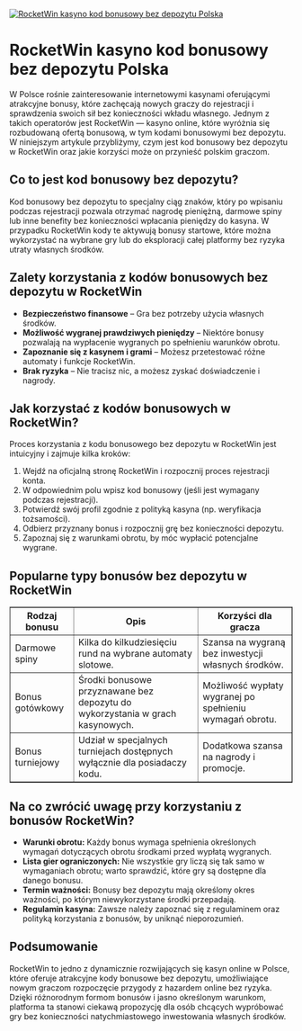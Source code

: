 [![RocketWin kasyno kod bonusowy bez depozytu Polska](https://123-caf.pages.dev/gitsignup.png)](https://vrmoo.ru/Bt82HjjY)

<h1>RocketWin kasyno kod bonusowy bez depozytu Polska</h1> <p>W Polsce rośnie zainteresowanie internetowymi kasynami oferującymi atrakcyjne bonusy, które zachęcają nowych graczy do rejestracji i sprawdzenia swoich sił bez konieczności wkładu własnego. Jednym z takich operatorów jest RocketWin — kasyno online, które wyróżnia się rozbudowaną ofertą bonusową, w tym kodami bonusowymi bez depozytu. W niniejszym artykule przybliżymy, czym jest kod bonusowy bez depozytu w RocketWin oraz jakie korzyści może on przynieść polskim graczom.</p>  <h2>Co to jest kod bonusowy bez depozytu?</h2> <p>Kod bonusowy bez depozytu to specjalny ciąg znaków, który po wpisaniu podczas rejestracji pozwala otrzymać nagrodę pieniężną, darmowe spiny lub inne benefity bez konieczności wpłacania pieniędzy do kasyna. W przypadku RocketWin kody te aktywują bonusy startowe, które można wykorzystać na wybrane gry lub do eksploracji całej platformy bez ryzyka utraty własnych środków.</p>  <h2>Zalety korzystania z kodów bonusowych bez depozytu w RocketWin</h2> <ul>   <li><strong>Bezpieczeństwo finansowe</strong> – Gra bez potrzeby użycia własnych środków.</li>   <li><strong>Możliwość wygranej prawdziwych pieniędzy</strong> – Niektóre bonusy pozwalają na wypłacenie wygranych po spełnieniu warunków obrotu.</li>   <li><strong>Zapoznanie się z kasynem i grami</strong> – Możesz przetestować różne automaty i funkcje RocketWin.</li>   <li><strong>Brak ryzyka</strong> – Nie tracisz nic, a możesz zyskać doświadczenie i nagrody.</li> </ul>  <h2>Jak korzystać z kodów bonusowych w RocketWin?</h2> <p>Proces korzystania z kodu bonusowego bez depozytu w RocketWin jest intuicyjny i zajmuje kilka kroków:</p> <ol>   <li>Wejdź na oficjalną stronę RocketWin i rozpocznij proces rejestracji konta.</li>   <li>W odpowiednim polu wpisz kod bonusowy (jeśli jest wymagany podczas rejestracji).</li>   <li>Potwierdź swój profil zgodnie z polityką kasyna (np. weryfikacja tożsamości).</li>   <li>Odbierz przyznany bonus i rozpocznij grę bez konieczności depozytu.</li>   <li>Zapoznaj się z warunkami obrotu, by móc wypłacić potencjalne wygrane.</li> </ol>  <h2>Popularne typy bonusów bez depozytu w RocketWin</h2> <table border="1" cellspacing="0" cellpadding="8">   <thead>     <tr>       <th>Rodzaj bonusu</th>       <th>Opis</th>       <th>Korzyści dla gracza</th>     </tr>   </thead>   <tbody>     <tr>       <td>Darmowe spiny</td>       <td>Kilka do kilkudziesięciu rund na wybrane automaty slotowe.</td>       <td>Szansa na wygraną bez inwestycji własnych środków.</td>     </tr>     <tr>       <td>Bonus gotówkowy</td>       <td>Środki bonusowe przyznawane bez depozytu do wykorzystania w grach kasynowych.</td>       <td>Możliwość wypłaty wygranej po spełnieniu wymagań obrotu.</td>     </tr>     <tr>       <td>Bonus turniejowy</td>       <td>Udział w specjalnych turniejach dostępnych wyłącznie dla posiadaczy kodu.</td>       <td>Dodatkowa szansa na nagrody i promocje.</td>     </tr>   </tbody> </table>  <h2>Na co zwrócić uwagę przy korzystaniu z bonusów RocketWin?</h2> <ul>   <li><strong>Warunki obrotu:</strong> Każdy bonus wymaga spełnienia określonych wymagań dotyczących obrotu środkami przed wypłatą wygranych.</li>   <li><strong>Lista gier ograniczonych:</strong> Nie wszystkie gry liczą się tak samo w wymaganiach obrotu; warto sprawdzić, które gry są dostępne dla danego bonusu.</li>   <li><strong>Termin ważności:</strong> Bonusy bez depozytu mają określony okres ważności, po którym niewykorzystane środki przepadają.</li>   <li><strong>Regulamin kasyna:</strong> Zawsze należy zapoznać się z regulaminem oraz polityką korzystania z bonusów, by uniknąć nieporozumień.</li> </ul>  <h2>Podsumowanie</h2> <p>RocketWin to jedno z dynamicznie rozwijających się kasyn online w Polsce, które oferuje atrakcyjne kody bonusowe bez depozytu, umożliwiające nowym graczom rozpoczęcie przygody z hazardem online bez ryzyka. Dzięki różnorodnym formom bonusów i jasno określonym warunkom, platforma ta stanowi ciekawą propozycję dla osób chcących wypróbować gry bez konieczności natychmiastowego inwestowania własnych środków.</p>
